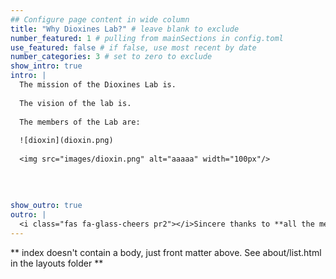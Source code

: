 ```yaml
---
## Configure page content in wide column
title: "Why Dioxines Lab?" # leave blank to exclude
number_featured: 1 # pulling from mainSections in config.toml
use_featured: false # if false, use most recent by date
number_categories: 3 # set to zero to exclude
show_intro: true
intro: |
  The mission of the Dioxines Lab is.
  
  The vision of the lab is.
  
  The members of the Lab are:
  
  ![dioxin](dioxin.png)
  
  <img src="images/dioxin.png" alt="aaaaa" width="100px"/>
  
  
  
  
show_outro: true
outro: |
  <i class="fas fa-glass-cheers pr2"></i>Sincere thanks to **all the members of the lab** for their help naming this website work!
---
```


** index doesn't contain a body, just front matter above.
See about/list.html in the layouts folder **